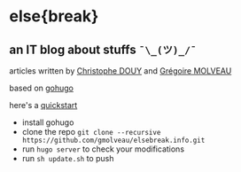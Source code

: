 # **else{break}**  

## an IT blog about stuffs `¯\_(ツ)_/¯` 

articles written by [Christophe DOUY](https://twitter.com/douy_c) and [Grégoire MOLVEAU](https://twitter.com/GregoireMolveau)  

based on [gohugo](https://gohugo.io/)  

here's a [quickstart](https://gohugo.io/getting-started/quick-start/)

* install gohugo  
* clone the repo `git clone --recursive https://github.com/gmolveau/elsebreak.info.git`  
* run `hugo server` to check your modifications
* run `sh update.sh` to push
